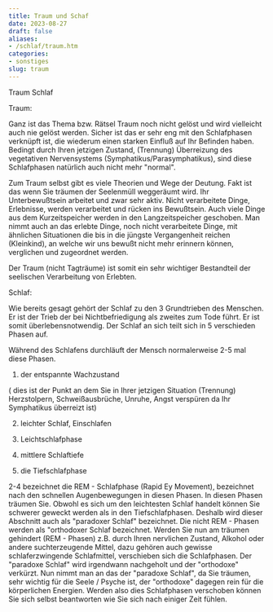```yaml
---
title: Traum und Schaf
date: 2023-08-27
draft: false
aliases:
- /schlaf/traum.htm
categories:
- sonstiges
slug: traum
---
```



Traum Schlaf




Traum:

Ganz ist das Thema bzw. Rätsel Traum
noch nicht gelöst und wird vielleicht auch nie gelöst werden. Sicher ist das
er sehr eng mit den Schlafphasen verknüpft ist, die wiederum einen starken Einfluß
auf Ihr Befinden haben. Bedingt durch Ihren jetzigen Zustand,
(Trennung) Überreizung des vegetativen Nervensystems
(Symphatikus/Parasymphatikus), sind diese Schlafphasen natürlich auch nicht
mehr "normal".

Zum Traum selbst gibt es viele Theorien
und Wege der Deutung. Fakt ist das wenn Sie träumen der Seelenmüll weggeräumt
wird. Ihr Unterbewußtsein arbeitet und zwar sehr aktiv. Nicht verarbeitete
Dinge, Erlebnisse, werden verarbeitet und rücken ins Bewußtsein. Auch viele
Dinge aus dem Kurzeitspeicher werden in den Langzeitspeicher geschoben. Man
nimmt auch an das erlebte Dinge, noch nicht verarbeitete Dinge, mit ähnlichen
Situationen die bis in die jüngste Vergangenheit reichen (Kleinkind), an welche
wir uns bewußt nicht mehr erinnern können, verglichen und zugeordnet werden.

Der Traum (nicht Tagträume) ist somit
ein sehr wichtiger Bestandteil der seelischen Verarbeitung von Erlebten.

Schlaf:

Wie bereits gesagt gehört der Schlaf
zu den 3 Grundtrieben des Menschen. Er
ist der Trieb der bei Nichtbefriedigung als zweites zum Tode führt. Er ist somit
überlebensnotwendig. Der Schlaf an sich teilt sich in 5 verschieden Phasen auf.

Während des Schlafens durchläuft der
Mensch normalerweise 2-5 mal diese Phasen.

1. der entspannte Wachzustand

( dies ist der Punkt an dem Sie in
Ihrer jetzigen Situation (Trennung) Herzstolpern, Schweißausbrüche, Unruhe, Angst
verspüren da Ihr Symphatikus überreizt ist)

2. leichter Schlaf, Einschlafen

3. Leichtschlafphase

4. mittlere Schlaftiefe

5. die Tiefschlafphase

2-4
bezeichnet die REM - Schlafphase (Rapid Ey Movement), bezeichnet nach den
schnellen Augenbewegungen in diesen Phasen. In diesen Phasen träumen Sie.
Obwohl es sich um den leichtesten Schlaf handelt können Sie schwerer geweckt
werden als in den Tiefschlafphasen. Deshalb wird dieser Abschnitt auch als
"paradoxer Schlaf" bezeichnet. Die nicht REM - Phasen werden als
"orthodoxer Schlaf bezeichnet. Werden Sie nun am träumen gehindert (REM -
Phasen) z.B. durch Ihren nervlichen Zustand, Alkohol oder andere suchterzeugende
Mittel, dazu gehören auch gewisse schlaferzwingende Schlafmittel, verschieben
sich die Schlafphasen. Der "paradoxe Schlaf" wird irgendwann
nachgeholt und der "orthodoxe" verkürzt. Nun nimmt man an das der
"paradoxe Schlaf", da Sie träumen, sehr wichtig für die Seele /
Psyche ist, der "orthodoxe" dagegen rein für die körperlichen
Energien. Werden also dies Schlafphasen verschoben können Sie sich selbst
beantworten wie Sie sich nach einiger Zeit fühlen.




